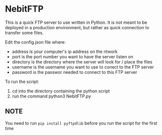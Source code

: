 # NebitFTP

This is a quick FTP server to use written in Python. It is not meant to be deployed in a production environment, but rather as quick connection to transfer some files.  

Edit the config.json file where:
- address is your computer's ip address on the ntwork
- port is the port number you want to have the server listen on
- directory is the directory where the server will look for / place the files
- username is the username you want to use to conect to the FTP server
- password is the passwor needed to connect to this FTP server

To run the script:
1. cd into the directory containing the python script
2. run the command python3 NebitFTP.py

## NOTE
You need to run ```pip install pyftpdlib``` before you run the script for the first time

